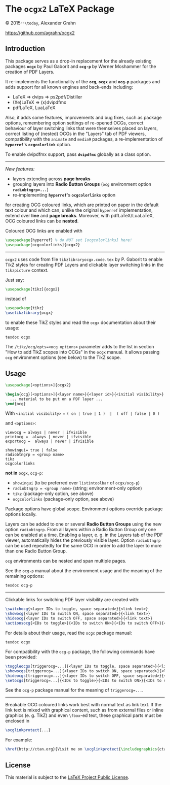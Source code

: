 # The `ocgx2` LaTeX Package

© 2015--`\today`, Alexander Grahn

https://github.com/agrahn/ocgx2

## Introduction

This package serves as a drop-in replacement for the already existing packages
**`ocgx`** by Paul Gaborit and **`ocg-p`** by Werner Moshammer for the creation of PDF
Layers.

It re-implements the functionality of the **`ocg`**, **`ocgx`** and **`ocg-p`** packages and
adds support for all known engines and back-ends including:

- LaTeX &rArr; dvips &rArr; ps2pdf/Distiller
- (Xe)LaTeX &rArr; (x)dvipdfmx
- pdfLaTeX, LuaLaTeX

Also, it adds some features, improvements and bug fixes, such as package
options, remembering option settings of re-opened OCGs, correct behaviour of
layer switching links that were themselves placed on layers, correct listing
of (nested) OCGs in the "Layers" tab of PDF viewers, compatibility with the
`animate` and `media9` packages, a re-implementation of **`hyperref`**'s
**`ocgcolorlink`** option.

To enable dvipdfmx support, pass **`dvipdfmx`** globally as a class option.

----

*New features:*

+ layers extending across **page breaks**
+ grouping layers into **Radio Button Groups** (`ocg` environment option **`radiobtngrp=...`**)
+ re-implementing **`hyperref`**'s **`ocgcolorlinks`** option

for creating OCG coloured links, which are printed on paper in the default
text colour and which can, unlike the original `hyperref` implementation,
extend over **line** and **page breaks**. Moreover, with pdfLaTeX/LuaLaTeX, OCG
coloured links can be **nested**.

Coloured OCG links are enabled with

````latex
\usepackage{hyperref} % do NOT set [ocgcolorlinks] here!
\usepackage[ocgcolorlinks]{ocgx2}
````

----

`ocgx2` uses code from file `tikzlibraryocgx.code.tex` by P. Gaborit to enable
TikZ styles for creating PDF Layers and clickable layer switching links in the
`tikzpicture` context.

Just say:
````latex
\usepackage[tikz]{ocgx2}
````
instead of
````latex
\usepackage{tikz}
\usetikzlibrary{ocgx}
````
to enable these TikZ styles and read the `ocgx` documentation about their usage:
````
texdoc ocgx
````
The `/tikz/ocg/opts=<ocg options>` parameter adds to the list in section "How to
add TikZ scopes into OCGs" in the `ocgx` manual. It allows passing `ocg`
environment options (see below) to the TikZ scope.

## Usage

````latex
\usepackage[<options>]{ocgx2}

\begin{ocg}[<options>]{<layer name>}{<layer id>}{<initial visibility>}
  ... material to be put on a PDF layer ...
\end{ocg}
````
With `<initial visibility>` = `( on | true | 1 )  |  ( off | false | 0 )`

and `<options>`:
````
viewocg = always | never | ifvisible
printocg =  always | never | ifvisible
exportocg =  always | never | ifvisible

showingui= true | false
radiobtngrp = <group name>
tikz
ocgcolorlinks
````
**not in** `ocgx`, `ocg-p`:

* `showingui` (to be preferred over `listintoolbar` of `ocgx/ocg-p`)
* `radiobtngrp = <group name>` (string; environment-only option)
* `tikz`  (package-only option, see above)
* `ocgcolorlinks`  (package-only option, see above)

Package options have global scope. Environment options override package options
locally.

Layers can be added to one or several **Radio Button Groups** using the new option
`radiobtngrp`. From all layers within a Radio Button Group only one can be
enabled at a time. Enabling a layer, e. g. in the Layers tab of the PDF viewer,
automatically hides the previously visible layer.  Option `radiobtngrp` can
be used repeatedly for the same OCG in order to add the layer to more than one
Radio Button Group.

`ocg` environments can be nested and span multiple pages.

See the `ocg-p` manual about the environment usage and the meaning of the
remaining options:
````
texdoc ocg-p
````

----

Clickable links for switching PDF layer visibility are created with:
````latex
\switchocg{<layer IDs to toggle, space separated>}{<link text>}
\showocg{<layer IDs to switch ON, space separated>}{<link text>}
\hideocg{<layer IDs to switch OFF, space separated>}{<link text>}
\actionsocg{<IDs to toggle>}{<IDs to switch ON>}{<IDs to switch OFF>}{<link text>}
````
For details about their usage, read the `ocgx` package manual:
````
texdoc ocgx
````
For compatibility with the `ocg-p` package, the following commands have
been provided:
````latex
\toggleocgs[triggerocg=...]{<layer IDs to toggle, space separated>}{<link text>}
\showocgs[triggerocg=...]{<layer IDs to switch ON, space separated>}{<link text>}
\hideocgs[triggerocg=...]{<layer IDs to switch OFF, space separated>}{<link text>}
\setocgs[triggerocg=...]{<IDs to toggle>}{<IDs to switch ON>}{<IDs to switch OFF>}{<link text>}
````
See the `ocg-p` package manual for the meaning of `triggerocg=...`.

----

Breakable OCG coloured links work best with normal text as link text. If the
link text is mixed with graphical content, such as from external files or
inline graphics (e. g. TikZ) and even `\fbox`-ed text, these graphical parts
must be enclosed in
````latex
\ocglinkprotect{...}
````

For example:
````latex
\href{http://ctan.org}{Visit me on \ocglinkprotect{\includegraphics{ctan-lion}}!}
````

## License

This material is subject to the [LaTeX Project Public License](http://mirrors.ctan.org/macros/latex/base/lppl.txt).

